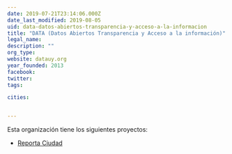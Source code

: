 ```yaml
---
date: 2019-07-21T23:14:06.000Z
date_last_modified: 2019-08-05
uid: data-datos-abiertos-transparencia-y-acceso-a-la-informacion
title: "DATA (Datos Abiertos Transparencia y Acceso a la información)"
legal_name: 
description: ""
org_type: 
website: datauy.org
year_founded: 2013
facebook: 
twitter: 
tags:

cities: 


---
```


Esta organización tiene los siguientes proyectos:

- [Reporta Ciudad](/proyectos/reporta-ciudad)
